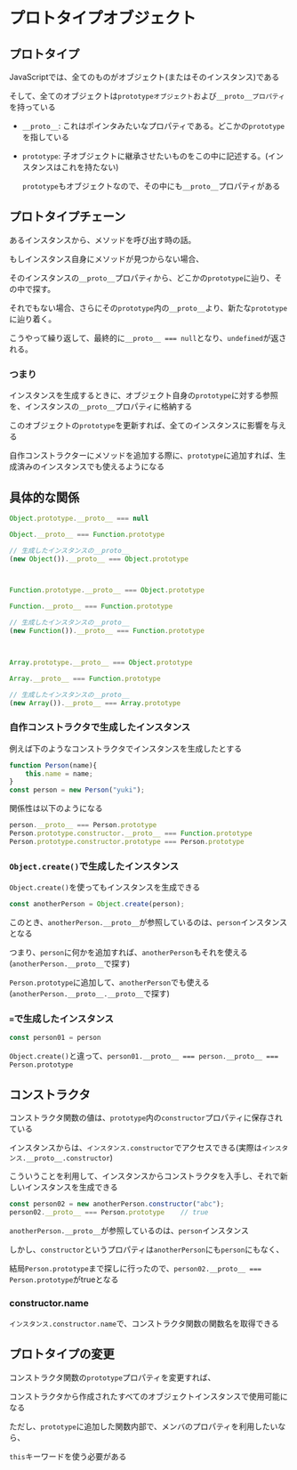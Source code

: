 # プロトタイプオブジェクト

## プロトタイプ

JavaScriptでは、全てのものがオブジェクト(またはそのインスタンス)である

そして、全てのオブジェクトは`prototypeオブジェクト`および`__proto__プロパティ`を持っている

* `__proto__`: これはポインタみたいなプロパティである。どこかの`prototype`を指している

* `prototype`: 子オブジェクトに継承させたいものをこの中に記述する。(インスタンスはこれを持たない)

    `prototype`もオブジェクトなので、その中にも`__proto__`プロパティがある

## プロトタイプチェーン

あるインスタンスから、メソッドを呼び出す時の話。

もしインスタンス自身にメソッドが見つからない場合、

そのインスタンスの`__proto__`プロパティから、どこかの`prototype`に辿り、その中で探す。

それでもない場合、さらにその`prototype`内の`__proto__`より、新たな`prototype`に辿り着く。

こうやって繰り返して、最終的に`__proto__ === null`となり、`undefined`が返される。

### つまり

インスタンスを生成するときに、オブジェクト自身の`prototype`に対する参照を、インスタンスの`__proto__`プロパティに格納する

このオブジェクトの`prototype`を更新すれば、全てのインスタンスに影響を与える

自作コンストラクターにメソッドを追加する際に、`prototype`に追加すれば、生成済みのインスタンスでも使えるようになる

## 具体的な関係

```javascript
Object.prototype.__proto__ === null

Object.__proto__ === Function.prototype

// 生成したインスタンスの__proto__
(new Object()).__proto__ === Object.prototype



Function.prototype.__proto__ === Object.prototype

Function.__proto__ === Function.prototype

// 生成したインスタンスの__proto__
(new Function()).__proto__ === Function.prototype



Array.prototype.__proto__ === Object.prototype

Array.__proto__ === Function.prototype

// 生成したインスタンスの__proto__
(new Array()).__proto__ === Array.prototype
```

### 自作コンストラクタで生成したインスタンス

例えば下のようなコンストラクタでインスタンスを生成したとする

```javascript
function Person(name){
    this.name = name;
}
const person = new Person("yuki");
```

関係性は以下のようになる

```javascript
person.__proto__ === Person.prototype
Person.prototype.constructor.__proto__ === Function.prototype
Person.prototype.constructor.prototype === Person.prototype
```

### `Object.create()`で生成したインスタンス

`Object.create()`を使ってもインスタンスを生成できる

```javascript
const anotherPerson = Object.create(person);
```

このとき、`anotherPerson.__proto__`が参照しているのは、`person`インスタンスとなる

つまり、`person`に何かを追加すれば、`anotherPerson`もそれを使える(`anotherPerson.__proto__`で探す)

`Person.prototype`に追加して、`anotherPerson`でも使える(`anotherPerson.__proto__.__proto__`で探す)

### `=`で生成したインスタンス

```javascript
const person01 = person
```

`Object.create()`と違って、`person01.__proto__ === person.__proto__ === Person.prototype`

## コンストラクタ

コンストラクタ関数の値は、`prototype`内の`constructor`プロパティに保存されている

インスタンスからは、`インスタンス.constructor`でアクセスできる(実際は`インスタンス.__proto__.constructor`)

こういうことを利用して、インスタンスからコンストラクタを入手し、それで新しいインスタンスを生成できる

```javascript
const person02 = new anotherPerson.constructor("abc");
person02.__proto__ === Person.prototype    // true
```

`anotherPerson.__proto__`が参照しているのは、`person`インスタンス

しかし、`constructor`というプロパティは`anotherPerson`にも`person`にもなく、

結局`Person.prototype`まで探しに行ったので、`person02.__proto__ === Person.prototype`がtrueとなる

### constructor.name

`インスタンス.constructor.name`で、コンストラクタ関数の関数名を取得できる

## プロトタイプの変更

コンストラクタ関数の`prototype`プロパティを変更すれば、

コンストラクタから作成されたすべてのオブジェクトインスタンスで使用可能になる

ただし、`prototype`に追加した関数内部で、メンバのプロパティを利用したいなら、

`this`キーワードを使う必要がある